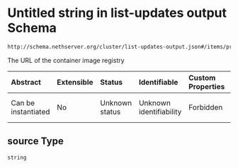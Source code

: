 # Untitled string in list-updates output Schema

```txt
http://schema.nethserver.org/cluster/list-updates-output.json#/items/properties/source
```

The URL of the container image registry

| Abstract            | Extensible | Status         | Identifiable            | Custom Properties | Additional Properties | Access Restrictions | Defined In                                                                           |
| :------------------ | :--------- | :------------- | :---------------------- | :---------------- | :-------------------- | :------------------ | :----------------------------------------------------------------------------------- |
| Can be instantiated | No         | Unknown status | Unknown identifiability | Forbidden         | Allowed               | none                | [list-updates-output.json*](cluster/list-updates-output.json "open original schema") |

## source Type

`string`
